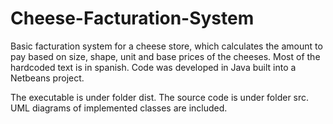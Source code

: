 # Cheese-Facturation-System
Basic facturation system for a cheese store, which calculates the amount to pay based on size, shape, unit and base prices of the cheeses. Most of the hardcoded text is in spanish. 
Code was developed in Java built into a Netbeans project.

The executable is under folder dist.
The source code is under folder src.
UML diagrams of implemented classes are included.

